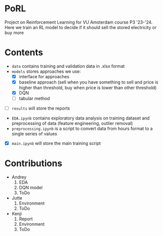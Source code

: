# PoRL
Project on Reinforcement Learning for VU Amsterdam course P3 '23-'24. 
Here we train an RL model to decide if it should sell the stored electricity or buy more

# Contents
- `data` contains training and validation data in .xlsx format
- `models` stores approaches we use:
  - [x] interface for approaches
  - [x] baseline approach (sell when you have something to sell and price is higher than threshold, buy when price is lower than other threshold)
  - [x] DQN
  - [ ] tabular method
- [ ] `results` will store the reports
- `EDA.ipynb` contains exploratory data analysis on training dataset and preprocessing of data (feature engineering, outlier removal)
- `preprocessing.ipynb` is a script to convert data from hours format to a single series of values
- [x] `main.ipynb` will store the main training script

# Contributions
- Andrey
  1. EDA
  2. DQN model
  3. ToDo
- Jutte
  1. Environment
  2. ToDo
- Kenji
  1. Report
  2. Environment
  3. ToDo
